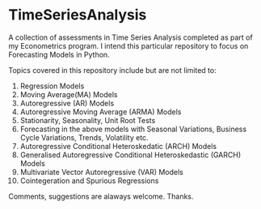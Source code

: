 # TimeSeriesAnalysis
A collection of assessments in Time Series Analysis completed as part of my Econometrics program. I intend this particular repository to focus on Forecasting Models in Python.


Topics covered in this repository include but are not limited to:

1. Regression Models
2. Moving Average(MA) Models
3. Autoregressive (AR) Models
4. Autoregressive Moving Average (ARMA) Models
5. Stationarity, Seasonality, Unit Root Tests
6. Forecasting in the above models with Seasonal Variations, Business Cycle Variations, Trends, Volatility etc.
7. Autoregressive Conditional Heteroskedatic (ARCH) Models
8. Generalised Autoregressive Conditional Heteroskedastic (GARCH) Models
9. Multivariate Vector Autoregressive (VAR) Models
10. Cointegeration and Spurious Regressions

Comments, suggestions are alaways welcome. Thanks.

